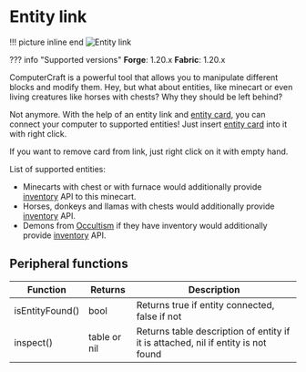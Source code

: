 # Entity link

!!! picture inline end
    ![Entity link](entity_link.png)

??? info "Supported versions"
    **Forge**: 1.20.x
    **Fabric**: 1.20.x


ComputerCraft is a powerful tool that allows you to manipulate different blocks and modify them.
Hey, but what about entities, like minecart or even living creatures like horses with chests? Why they should be left behind? 

Not anymore. With the help of an entity link and [entity card](entity_card.md), you can connect your computer to supported entities! Just insert [entity card](entity_card.md) into it with right click.

If you want to remove card from link, just right click on it with empty hand.

List of supported entities:

- Minecarts with chest or with furnace would additionally provide [inventory](https://tweaked.cc/generic_peripheral/inventory.html) API to this minecart.
- Horses, donkeys and llamas with chests would additionally provide [inventory](https://tweaked.cc/generic_peripheral/inventory.html) API.
- Demons from [Occultism](https://www.curseforge.com/minecraft/mc-mods/occultism) if they have inventory would additionally provide [inventory](https://tweaked.cc/generic_peripheral/inventory.html) API.

## Peripheral functions

| Function        | Returns      | Description                                                                       |
|-----------------|--------------|-----------------------------------------------------------------------------------|
| isEntityFound() | bool         | Returns true if entity connected, false if not                                    |
| inspect()       | table or nil | Returns table description of entity if it is attached, nil if entity is not found |
